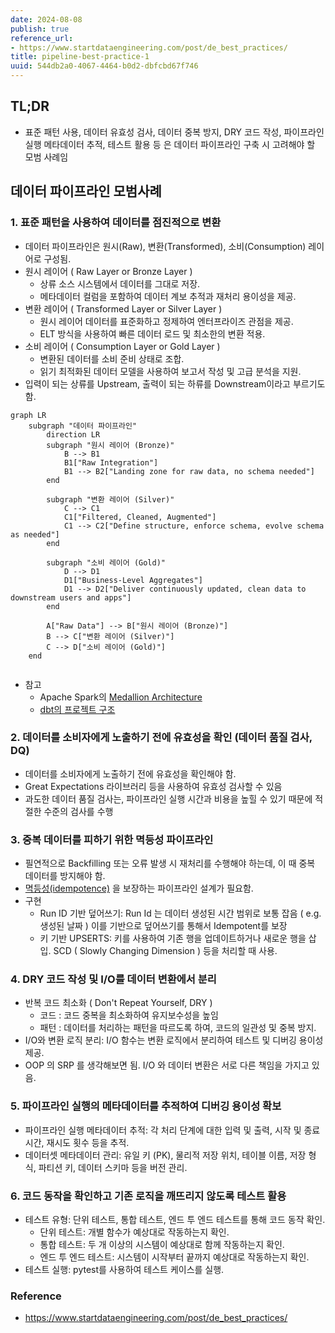 ```yaml
---
date: 2024-08-08
publish: true
reference_url:
- https://www.startdataengineering.com/post/de_best_practices/
title: pipeline-best-practice-1
uuid: 544db2a0-4067-4464-b0d2-dbfcbd67f746
---
```


## TL;DR

- 표준 패턴 사용, 데이터 유효성 검사, 데이터 중복 방지, DRY 코드 작성, 파이프라인 실행 메타데이터 추적, 테스트 활용 등 은 데이터 파이프라인 구축 시 고려해야 할 모범 사례임

## 데이터 파이프라인 모범사례

### 1. 표준 패턴을 사용하여 데이터를 점진적으로 변환

- 데이터 파이프라인은 원시(Raw), 변환(Transformed), 소비(Consumption) 레이어로 구성됨.
- 원시 레이어 ( Raw Layer or Bronze Layer )
    - 상류 소스 시스템에서 데이터를 그대로 저장.
    - 메타데이터 컬럼을 포함하여 데이터 계보 추적과 재처리 용이성을 제공.
- 변환 레이어 ( Transformed Layer or Silver Layer )
    - 원시 레이어 데이터를 표준화하고 정제하여 엔터프라이즈 관점을 제공.
    - ELT 방식을 사용하여 빠른 데이터 로드 및 최소한의 변환 적용.
- 소비 레이어 ( Consumption Layer or Gold Layer )
    - 변환된 데이터를 소비 준비 상태로 조합.
    - 읽기 최적화된 데이터 모델을 사용하여 보고서 작성 및 고급 분석을 지원.
- 입력이 되는 상류를 Upstream, 출력이 되는 하류를 Downstream이라고 부르기도 함.

```mermaid
graph LR
    subgraph "데이터 파이프라인"
        direction LR
        subgraph "원시 레이어 (Bronze)"
            B --> B1
            B1["Raw Integration"]
            B1 --> B2["Landing zone for raw data, no schema needed"]
        end

        subgraph "변환 레이어 (Silver)"
            C --> C1
            C1["Filtered, Cleaned, Augmented"]
            C1 --> C2["Define structure, enforce schema, evolve schema as needed"]
        end

        subgraph "소비 레이어 (Gold)"
            D --> D1
            D1["Business-Level Aggregates"]
            D1 --> D2["Deliver continuously updated, clean data to downstream users and apps"]
        end

        A["Raw Data"] --> B["원시 레이어 (Bronze)"]
        B --> C["변환 레이어 (Silver)"]
        C --> D["소비 레이어 (Gold)"]
    end


```

- 참고
    - Apache Spark의 [Medallion Architecture](https://www.databricks.com/glossary/medallion-architecture)
    - [dbt의 프로젝트 구조](https://docs.getdbt.com/best-practices/how-we-structure/1-guide-overview)

### 2. 데이터를 소비자에게 노출하기 전에 유효성을 확인 (데이터 품질 검사, DQ)

- 데이터를 소비자에게 노출하기 전에 유효성을 확인해야 함.
- Great Expectations 라이브러리 등을 사용하여 유효성 검사할 수 있음
- 과도한 데이터 품질 검사는, 파이프라인 실행 시간과 비용을 높힐 수 있기 때문에 적절한 수준의 검사를 수행

### 3. 중복 데이터를 피하기 위한 멱등성 파이프라인

- 필연적으로 Backfilling 또는 오류 발생 시 재처리를 수행해야 하는데, 이 때 중복 데이터를 방지해야 함.
- [멱등성(idempotence)](/8feb5ca2-1b5d-4e9b-aa95-c3cc19b3fada) 을 보장하는 파이프라인 설계가 필요함.
- 구현
    - Run ID 기반 덮어쓰기: Run Id 는 데이터 생성된 시간 범위로 보통 잡음 ( e.g. 생성된 날짜 ) 이를 기반으로 덮어쓰기를 통해서 Idempotent를 보장
    - 키 기반 UPSERTS: 키를 사용하여 기존 행을 업데이트하거나 새로운 행을 삽입. SCD ( Slowly Changing Dimension ) 등을 처리할 때 사용.

### 4. DRY 코드 작성 및 I/O를 데이터 변환에서 분리

- 반복 코드 최소화 ( Don't Repeat Yourself, DRY )
    - 코드 : 코드 중복을 최소화하여 유지보수성을 높임
    - 패턴 : 데이터를 처리하는 패턴을 따르도록 하여, 코드의 일관성 및 중복 방지.
- I/O와 변환 로직 분리: I/O 함수는 변환 로직에서 분리하여 테스트 및 디버깅 용이성 제공.
- OOP 의 SRP 를 생각해보면 됨. I/O 와 데이터 변환은 서로 다른 책임을 가지고 있음.

### 5. 파이프라인 실행의 메타데이터를 추적하여 디버깅 용이성 확보

- 파이프라인 실행 메타데이터 추적: 각 처리 단계에 대한 입력 및 출력, 시작 및 종료 시간, 재시도 횟수 등을 추적.
- 데이터셋 메타데이터 관리: 유일 키 (PK), 물리적 저장 위치, 테이블 이름, 저장 형식, 파티션 키, 데이터 스키마 등을 버전 관리.

### 6. 코드 동작을 확인하고 기존 로직을 깨뜨리지 않도록 테스트 활용

- 테스트 유형: 단위 테스트, 통합 테스트, 엔드 투 엔드 테스트를 통해 코드 동작 확인.
    - 단위 테스트: 개별 함수가 예상대로 작동하는지 확인.
    - 통합 테스트: 두 개 이상의 시스템이 예상대로 함께 작동하는지 확인.
    - 엔드 투 엔드 테스트: 시스템이 시작부터 끝까지 예상대로 작동하는지 확인.
- 테스트 실행: pytest를 사용하여 테스트 케이스를 실행.

### Reference

- <https://www.startdataengineering.com/post/de_best_practices/>
